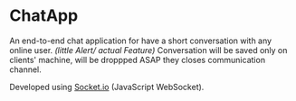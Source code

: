 # ChatApp
An end-to-end chat application for have a short conversation with any online user.
_(little Alert/ actual Feature)_ Conversation will be saved only on clients' machine, will be droppped ASAP they closes communication channel.

Developed using [Socket.io](https://socket.io/) (JavaScript WebSocket).
